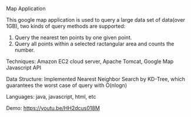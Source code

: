 Map Application

This google map application is used to query a large data set of data(over 1GB), two kinds of query methods are supported:

1. Query the nearest ten points by one given point.
2. Query all points within a selected ractangular area and counts the number.

Techniques: Amazon EC2 cloud server, Apache Tomcat, Google Map Javascript API 

Data Structure: Implemented Nearest Neighbor Search by KD-Tree, which guarantees the worst case of query with O(nlogn)

Languages: java, javascript, html, etc

Demo: https://youtu.be/HH2dcus018M

